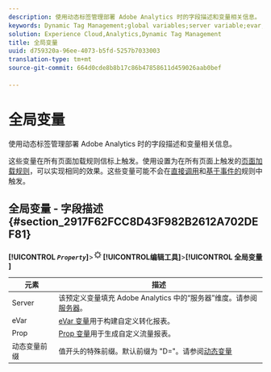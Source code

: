 ```yaml
---
description: 使用动态标签管理部署 Adobe Analytics 时的字段描述和变量相关信息。
keywords: Dynamic Tag Management;global variables;server variable;evar;props;dynamic variable prefix;dynamic variable
solution: Experience Cloud,Analytics,Dynamic Tag Management
title: 全局变量
uuid: d759320a-96ee-4073-b5fd-5257b7033003
translation-type: tm+mt
source-git-commit: 664d0cde8b8b17c86b47858611d459026aab0bef

---
```



# 全局变量

使用动态标签管理部署 Adobe Analytics 时的字段描述和变量相关信息。

这些变量在所有页面加载规则信标上触发。使用设置为在所有页面上触发的[页面加载规则](/help/implement/other/dtm/c-rules/t-rules-page-conditions.md)，可以实现相同的效果。这些变量可能不会在[直接调用](/help/implement/other/dtm/c-rules/t-rules-direct-conditions.md)和[基于事件的](/help/implement/other/dtm/c-rules/t-rules-event-conditions.md)规则中触发。

## 全局变量 - 字段描述 {#section_2917F62FCC8D43F982B2612A702DEF81}

**[!UICONTROL *`Property`*]**>![](assets/settings_gear.png)**[!UICONTROL &#x200B;编辑工具&#x200B;]**>**[!UICONTROL &#x200B;全局变量&#x200B;]**

| 元素 | 描述 |
|--- |--- |
| Server | 该预定义变量填充 Adobe Analytics 中的“服务器”维度。请参阅[服务器](../../../vars/page-vars/server.md)。 |
| eVar | [eVar 变量](../../../vars/page-vars/evar.md)用于构建自定义转化报表。 |
| Prop | [Prop 变量](../../../vars/page-vars/prop.md)用于生成自定义流量报表。 |
| 动态变量前缀 | 值开头的特殊前缀。默认前缀为 &quot;D=&quot;。请参阅[动态变量](../../../vars/page-vars/dynamic-variables.md) |

